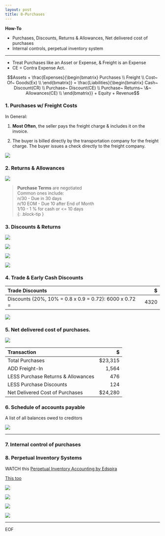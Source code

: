 ```yaml
---
layout: post
title: 8-Purchases
---
```


**How-To**

- Purchases, Discounts, Returns & Allowances, Net delivered cost of purchases   
- Internal controls, perpetual inventory system    

---

- Treat Purchases like an Asset or Expense, & Freight is an Expense   
- CE = Contra Expense Act.

$$Assets + \frac{Expenses}{\begin{bmatrix}
Purchases \\
Freight \\
Cost~ Of~ Goods(Ex) \\
\end{bmatrix}} = \frac{Liabilities}{\begin{bmatrix}
Cash~ Discount(CR) \\
Purchase~ Discount(CE) \\
Purchase~ Returns~ \&~ Allowances(CE) \\
\end{bmatrix}} + Equity + Revenue$$

<!--
**Accounts**

![](/assets/mc-graw-accounting-course/chap8.purchases/2.purchase.acts.png)

### 1. Purchases, NO Freight, NO Allowances

![](/assets/mc-graw-accounting-course/chap8.purchases/3.basic.purchase.transactions.png)
-->

### 1. Purchases w/ Freight Costs

In General: 
1. **Most Often**, the seller pays the freight charge & includes it on the invoice.

2. The buyer is billed directly by the transportation company for the freight charge. The buyer issues a check directly to the freight company.

![](/assets/mc-graw-accounting-course/chap8.purchases/4.purchase.N.returns.w.freight.png)


### 2. Returns & Allowances

![](/assets/mc-graw-accounting-course/chap8.purchases/5.purcahse.allowances.redux.png)


>**Purchase Terms** are negotiated   
> Common ones include:   
> n/30 - Due in 30 days  
> n/10 EOM - Due 10 after End of Month  
> 1/10 - 1 % for cash or <= 10 days  
{: .block-tip }  


### 3. Discounts & Returns

![](/assets/mc-graw-accounting-course/chap8.purchases/6.purchase.w.discount.w.return.png)

![](/assets/mc-graw-accounting-course/chap8.purchases/100.purchase.w.discount.png)

![](/assets/mc-graw-accounting-course/chap8.purchases/205.purchase.discounts.w.discount.png)

![](/assets/mc-graw-accounting-course/chap8.purchases/206.acct.payable.w.discount.cash.png)


### 4. Trade & Early Cash Discounts

|Trade Discounts|$|
|:-|-:|
|Discounts (20%, 10% = 0.8 x 0.9 = 0.72): 6000 x 0.72 = |4320|

![](/assets/mc-graw-accounting-course/chap8.purchases/8.using.trade.discounts.png)


### 5. Net delivered cost of purchases.

![](/assets/mc-graw-accounting-course/chap8.purchases/9.net.delivery.costs.png)

|Transaction|$|
|:-|-:|
|Total Purchases|$23,315|
|ADD Freight-In|1,564|
|LESS Purchase Returns & Allowances|476|
|LESS Purchase Discounts|124|
|Net Delivered Cost of Purchases|$24,280|


### 6. Schedule of accounts payable
A list of all balances owed to creditors

![](/assets/mc-graw-accounting-course/chap8.purchases/101.schedule.of.acct.payable.png)


---

### 7. Internal control of purchases

### 8. Perpetual Inventory Systems

WATCH this [Perpetual Inventory Accounting by Edspira](https://www.youtube.com/watch?v=30BoifG_904)

[This too](https://www.youtube.com/watch?v=OB6RDzqvNbk)

![](/assets/mc-graw-accounting-course/chap8.purchases/201.merch.inventory.png)

![](/assets/mc-graw-accounting-course/chap8.purchases/203.merch.w.freight.png)

![](/assets/mc-graw-accounting-course/chap8.purchases/208.cost.of.goods.transactions.png)

![](/assets/mc-graw-accounting-course/chap8.purchases/209.cost.goods.merch.sales.png)

---

EOF
